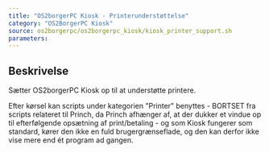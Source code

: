 ```yaml
---
title: "OS2borgerPC Kiosk - Printerunderstøttelse"
category: "OS2BorgerPC Kiosk"
source: os2borgerpc/os2borgerpc_kiosk/kiosk_printer_support.sh
parameters:
---
```


## Beskrivelse
Sætter OS2borgerPC Kiosk op til at understøtte printere.

Efter kørsel kan scripts under kategorien "Printer" benyttes - BORTSET fra scripts relateret til Princh, da Princh afhænger af, at der dukker et vindue op til efterfølgende opsætning af print/betaling - og som Kiosk fungerer som standard, kører den ikke en fuld brugergrænseflade, og den kan derfor ikke vise mere end ét program ad gangen.
